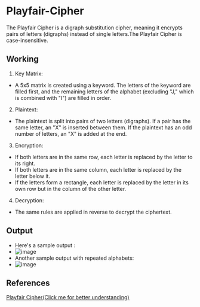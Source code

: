 # Playfair-Cipher
The Playfair Cipher is a digraph substitution cipher, meaning it encrypts pairs of letters (digraphs) instead of single letters.The Playfair Cipher is case-insensitive.
## Working
1. Key Matrix:
- A 5x5 matrix is created using a keyword. The letters of the keyword are filled first, and the remaining letters of the alphabet (excluding "J," which is combined with "I") are filled in order.
2. Plaintext:
- The plaintext is split into pairs of two letters (digraphs). If a pair has the same letter, an "X" is inserted between them. If the plaintext has an odd number of letters, an "X" is added at the end.
3. Encryption:
- If both letters are in the same row, each letter is replaced by the letter to its right.
- If both letters are in the same column, each letter is replaced by the letter below it.
- If the letters form a rectangle, each letter is replaced by the letter in its own row but in the column of the other letter.
4. Decryption:
- The same rules are applied in reverse to decrypt the ciphertext.
## Output
- Here's a sample output :
- ![image](https://github.com/user-attachments/assets/456386f3-6622-4f5f-99ba-c9b0c8d98a62)
- Another sample output with repeated alphabets: 
- ![image](https://github.com/user-attachments/assets/82305d82-1590-4f29-8368-20f3286926d2)
## References
[Playfair Cipher(Click me for better understanding)](https://medium.com/@sabikchamp/playfair-cipher-984f8e289ab9])
